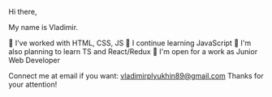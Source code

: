 Hi there,

My name is Vladimir.

  📓 I've worked with HTML, CSS, JS
  🌱 I continue learning JavaScript
  🤔 I'm also planning to learn TS and React/Redux
  🏢 I'm open for a work as Junior Web Developer
  
Connect me at email if you want: vladimirplyukhin89@gmail.com
Thanks for your attention! 
